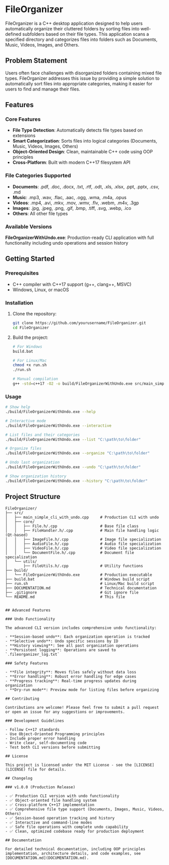 # FileOrganizer

FileOrganizer is a C++ desktop application designed to help users automatically organize their cluttered folders by sorting files into well-defined subfolders based on their file types. This application scans a specified directory and categorizes files into folders such as Documents, Music, Videos, Images, and Others.

## Problem Statement

Users often face challenges with disorganized folders containing mixed file types. FileOrganizer addresses this issue by providing a simple solution to automatically sort files into appropriate categories, making it easier for users to find and manage their files.

## Features

### Core Features

- **File Type Detection**: Automatically detects file types based on extensions
- **Smart Categorization**: Sorts files into logical categories (Documents, Music, Videos, Images, Others)
- **Object-Oriented Design**: Clean, maintainable C++ code using OOP principles
- **Cross-Platform**: Built with modern C++17 filesystem API

### File Categories Supported

- **Documents**: .pdf, .doc, .docx, .txt, .rtf, .odt, .xls, .xlsx, .ppt, .pptx, .csv, .md
- **Music**: .mp3, .wav, .flac, .aac, .ogg, .wma, .m4a, .opus
- **Videos**: .mp4, .avi, .mkv, .mov, .wmv, .flv, .webm, .m4v, .3gp
- **Images**: .jpg, .jpeg, .png, .gif, .bmp, .tiff, .svg, .webp, .ico
- **Others**: All other file types

### Available Versions

**FileOrganizerWithUndo.exe**: Production-ready CLI application with full functionality including undo operations and session history

## Getting Started

### Prerequisites

- C++ compiler with C++17 support (g++, clang++, MSVC)
- Windows, Linux, or macOS

### Installation

1. Clone the repository:

   ```bash
   git clone https://github.com/yourusername/FileOrganizer.git
   cd FileOrganizer
   ```

2. Build the project:

   ```bash
   # For Windows
   build.bat

   # For Linux/Mac
   chmod +x run.sh
   ./run.sh

   # Manual compilation
   g++ -std=c++17 -O2 -o build/FileOrganizerWithUndo.exe src/main_simple_cli_with_undo.cpp
   ```

### Usage

```bash
# Show help
./build/FileOrganizerWithUndo.exe --help

# Interactive mode
./build/FileOrganizerWithUndo.exe --interactive

# List files and their categories
./build/FileOrganizerWithUndo.exe --list "C:\path\to\folder"

# Organize files
./build/FileOrganizerWithUndo.exe --organize "C:\path\to\folder"

# Undo last organization
./build/FileOrganizerWithUndo.exe --undo "C:\path\to\folder"

# Show organization history
./build/FileOrganizerWithUndo.exe --history "C:\path\to\folder"
```

## Project Structure

```
FileOrganizer/
├── src/
│   ├── main_simple_cli_with_undo.cpp     # Production CLI with undo
│   ├── core/
│   │   ├── File.h/.cpp                   # Base file class
│   │   ├── FileHandler.h/.cpp            # Main file handling logic (Qt-based)
│   │   ├── ImageFile.h/.cpp              # Image file specialization
│   │   ├── AudioFile.h/.cpp              # Audio file specialization
│   │   ├── VideoFile.h/.cpp              # Video file specialization
│   │   └── DocumentFile.h/.cpp           # Document file specialization
│   └── utils/
│       ├── FileUtils.h/.cpp              # Utility functions
├── build/
│   └── FileOrganizerWithUndo.exe         # Production executable
├── build.bat                             # Windows build script
├── run.sh                                # Linux/Mac build script
├── DOCUMENTATION.md                      # Technical documentation
├── .gitignore                            # Git ignore file
└── README.md                             # This file
```

```

## Advanced Features

### Undo Functionality

The advanced CLI version includes comprehensive undo functionality:

- **Session-based undo**: Each organization operation is tracked
- **Selective undo**: Undo specific sessions by ID
- **History viewing**: See all past organization operations
- **Persistent logging**: Operations are saved to `.fileorganizer_log.txt`

### Safety Features

- **File integrity**: Moves files safely without data loss
- **Error handling**: Robust error handling for edge cases
- **Progress tracking**: Real-time progress updates during organization
- **Dry-run mode**: Preview mode for listing files before organizing

## Contributing

Contributions are welcome! Please feel free to submit a pull request or open an issue for any suggestions or improvements.

### Development Guidelines

- Follow C++17 standards
- Use Object-Oriented Programming principles
- Include proper error handling
- Write clear, self-documenting code
- Test both CLI versions before submitting

## License

This project is licensed under the MIT License - see the [LICENSE](LICENSE) file for details.

## Changelog

### v1.0.0 (Production Release)

- ✅ Production CLI version with undo functionality
- ✅ Object-oriented file handling system
- ✅ Cross-platform C++17 implementation
- ✅ Comprehensive file type support (Documents, Images, Music, Videos, Others)
- ✅ Session-based operation tracking and history
- ✅ Interactive and command-line modes
- ✅ Safe file operations with complete undo capability
- ✅ Clean, optimized codebase ready for production deployment

## Documentation

For detailed technical documentation, including OOP principles implementation, architecture details, and code examples, see [DOCUMENTATION.md](DOCUMENTATION.md).
```
